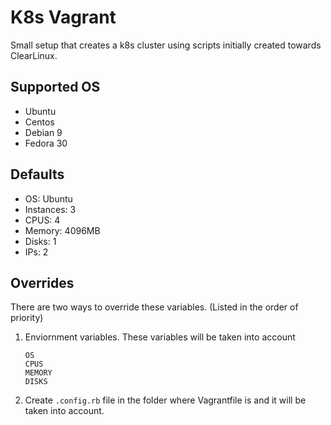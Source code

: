 # K8s Vagrant
Small setup that creates a k8s cluster using scripts initially created towards ClearLinux.

## Supported OS
* Ubuntu
* Centos
* Debian 9
* Fedora 30

## Defaults
* OS:        Ubuntu
* Instances: 3
* CPUS:      4
* Memory:    4096MB
* Disks:     1
* IPs:       2

## Overrides
There are two ways to override these variables. (Listed in the order of priority)
1. Enviornment variables. These variables will be taken into account
    ```
    OS
    CPUS
    MEMORY
    DISKS
    ```
2. Create `.config.rb` file in the folder where Vagrantfile is and it will be taken into account.
